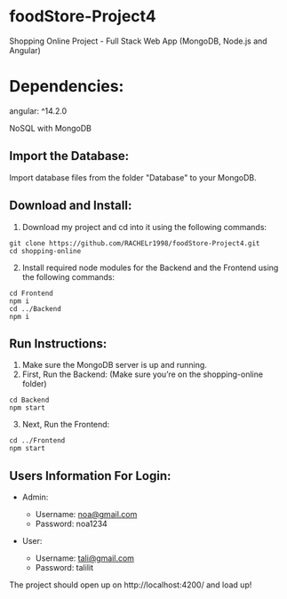 # foodStore-Project4
Shopping Online Project - Full Stack Web App (MongoDB, Node.js and Angular)

# Dependencies:
angular: ^14.2.0

NoSQL with MongoDB

## Import the Database:
Import database files from the folder "Database" to your MongoDB.

## Download and Install:
1. Download my project and cd into it using the following commands:
```
git clone https://github.com/RACHELr1998/foodStore-Project4.git
cd shopping-online
```
2. Install required node modules for the Backend and the Frontend using the following commands:
```
cd Frontend
npm i
cd ../Backend
npm i
```

## Run Instructions:
1. Make sure the MongoDB server is up and running.
2. First, Run the Backend: (Make sure you’re on the shopping-online folder)
```
cd Backend
npm start
```
3. Next, Run the Frontend:
```
cd ../Frontend
npm start
```

## Users Information For Login:
- Admin:
    - Username: noa@gmail.com
    - Password: noa1234

- User:
    - Username: tali@gmail.com
    - Password: talilit


The project should open up on http://localhost:4200/ and load up!

